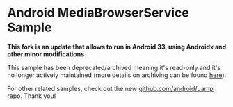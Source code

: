 
Android MediaBrowserService Sample
==================================
**This fork is an update that allows to run in Android 33, using Androidx and other minor modifications**

This sample has been deprecated/archived meaning it's read-only and it's no longer actively maintained (more details on archiving can be found [here][1]).

For other related samples, check out the new [github.com/android/uamp][2] repo. Thank you!

[1]: https://help.github.com/en/articles/about-archiving-repositories
[2]: https://github.com/android/uamp
